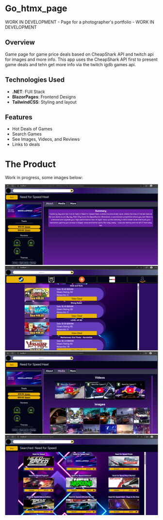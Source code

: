# Go_htmx_page

WORK IN DEVELOPMENT - Page for a photographer's portfolio - WORK IN DEVELOPMENT

## Overview

Game page for game price deals based on CheapShark API and twitch api for images and more info.
This app uses the CheapShark API first to present game deals and tehn get more info via the twitch igdb games api.

## Technologies Used

- **.NET**: FUll Stack
- **BlazorPages**: Frontend Designs
- **TailwindCSS**: Styling and layout

## Features

- Hot Deals of Games
- Search Games
- See Images, Videos, and Reviews
- Links to deals

# The Product

Work in progress, some images below:

<div>
  <img src="images/Details-1.png" alt="DetailsGame"/>
  <img src="images/Landing.png" alt="Landing"/>
  <img src="images/Media.png" alt="Media"/>
  <img src="images/Search.png" alt="Search"/>
</div>
